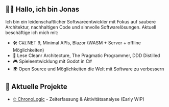 ## 👋🏻 Hallo, ich bin Jonas

Ich bin ein leidenschaftlicher Softwareentwickler mit Fokus auf saubere Architektur, nachhaltigen Code und sinnvolle Softwarelösungen.
Aktuell beschäftige ich mich mit:

- 🛠 C#/.NET 9, Minimal APIs, Blazor (WASM + Server + offline Möglichkeiten)
- 🧠 Lese Cleanr Architecture, The Pragmatic Programmer, DDD Distilled
- 🎮 Spieleentwicklung mit Godot in C#
- 🌍 Open Source und Möglichkeiten die Welt mit Software zu verbessern

## 🚀 Aktuelle Projekte

- [⏱ ChronoLogic](https://github.com/Historyon/ChronoLogic) - Zeiterfassung & Aktivitätsanalyse (Early WIP)

